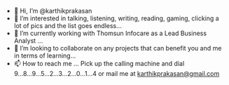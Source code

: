 - 👋 Hi, I’m @karthikprakasan
- 👀 I’m interested in talking, listening, writing, reading, gaming, clicking a lot of pics and the list goes endless...
- 🌱 I’m currently working with Thomsun Infocare as a Lead Business Analyst ...
- 💞️ I’m looking to collaborate on any projects that can benefit you and me in terms of learning...
- 📫 How to reach me ...  Pick up the calling machine and dial 9...8...9...5...2...3...2...0...1...4 or mail me at karthikprakasan@gmail.com

<!---
karthikprakasan/karthikprakasan is a ✨ special ✨ repository because its `README.md` (this file) appears on your GitHub profile.
You can click the Preview link to take a look at your changes.
--->
